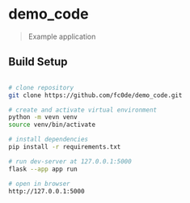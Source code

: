 # demo_code

> Example application

## Build Setup

``` bash

# clone repository
git clone https://github.com/fc0de/demo_code.git

# create and activate virtual environment
python -m vevn venv
source venv/bin/activate

# install dependencies
pip install -r requirements.txt

# run dev-server at 127.0.0.1:5000
flask --app app run

# open in browser
http://127.0.0.1:5000

```